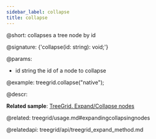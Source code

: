 ```yaml
---
sidebar_label: collapse
title: collapse
---          
```


@short: collapses a tree node by id

@signature: {'collapse(id: string): void;'}

@params:
- id	string		the id of a node to collapse

@example:
treegrid.collapse("native");



@descr:

**Related sample**: [TreeGrid. Expand/Collapse nodes](https://snippet.dhtmlx.com/1grpsaa2)

@related: treegrid/usage.md#expandingcollapsingnodes



@relatedapi: treegrid/api/treegrid_expand_method.md



